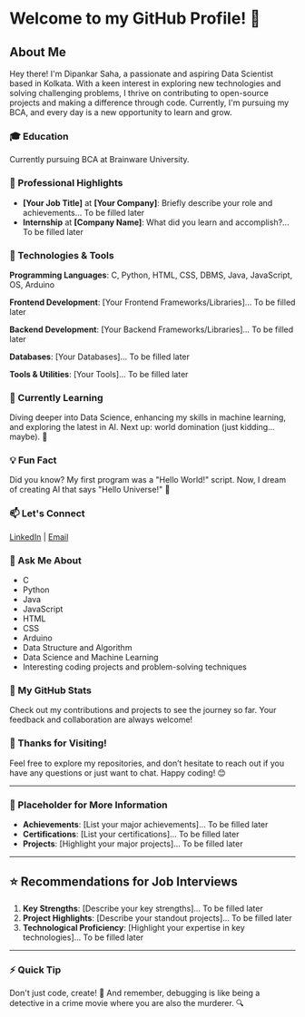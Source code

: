# Welcome to my GitHub Profile! 👋

## About Me
Hey there! I'm Dipankar Saha, a passionate and aspiring Data Scientist based in Kolkata. With a keen interest in exploring new technologies and solving challenging problems, I thrive on contributing to open-source projects and making a difference through code. Currently, I'm pursuing my BCA, and every day is a new opportunity to learn and grow. 

### 🎓 Education
Currently pursuing BCA at Brainware University. 

### 💼 Professional Highlights
- **[Your Job Title]** at **[Your Company]**: Briefly describe your role and achievements... To be filled later
- **Internship** at **[Company Name]**: What did you learn and accomplish?... To be filled later

### 🔧 Technologies & Tools
**Programming Languages**: C, Python, HTML, CSS, DBMS, Java, JavaScript, OS, Arduino

**Frontend Development**: [Your Frontend Frameworks/Libraries]... To be filled later

**Backend Development**: [Your Backend Frameworks/Libraries]... To be filled later

**Databases**: [Your Databases]... To be filled later

**Tools & Utilities**: [Your Tools]... To be filled later

### 🌱 Currently Learning
Diving deeper into Data Science, enhancing my skills in machine learning, and exploring the latest in AI. Next up: world domination (just kidding... maybe). 🤖

### 💡 Fun Fact
Did you know? My first program was a "Hello World!" script. Now, I dream of creating AI that says "Hello Universe!" 🌌

### 📫 Let's Connect
[LinkedIn](https://www.linkedin.com/in/dipaankar-saha-ds04061997/) | [Email](mailto:sahadepankar@gmail.com)

### 💬 Ask Me About
- C
- Python
- Java
- JavaScript
- HTML
- CSS
- Arduino
- Data Structure and Algorithm
- Data Science and Machine Learning
- Interesting coding projects and problem-solving techniques

### 🚀 My GitHub Stats
Check out my contributions and projects to see the journey so far. Your feedback and collaboration are always welcome!

### 🎉 Thanks for Visiting!
Feel free to explore my repositories, and don’t hesitate to reach out if you have any questions or just want to chat. Happy coding! 😊

---

### 📝 Placeholder for More Information
- **Achievements**: [List your major achievements]... To be filled later
- **Certifications**: [List your certifications]... To be filled later
- **Projects**: [Highlight your major projects]... To be filled later

---

## ⭐ Recommendations for Job Interviews
1. **Key Strengths**: [Describe your key strengths]... To be filled later
2. **Project Highlights**: [Describe your standout projects]... To be filled later
3. **Technological Proficiency**: [Highlight your expertise in key technologies]... To be filled later

---

### ⚡ Quick Tip
Don't just code, create! 🚀 And remember, debugging is like being a detective in a crime movie where you are also the murderer. 🔍

